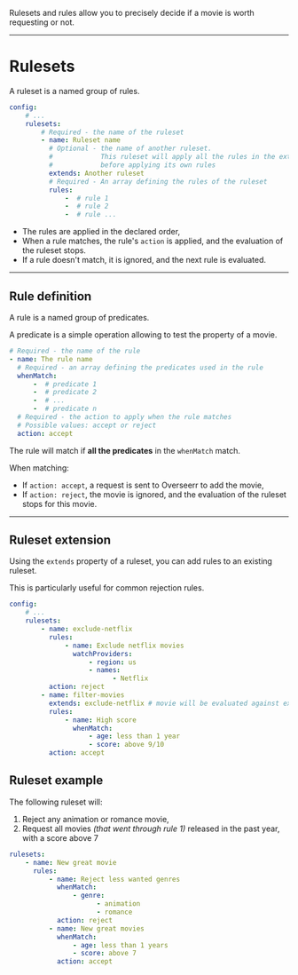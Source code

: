 Rulesets and rules allow you to precisely decide if a movie is worth requesting or not.

---

# Rulesets

A ruleset is a named group of rules.

```yaml title="settings.yaml"
config:
    # ...
    rulesets:
        # Required - the name of the ruleset
        - name: Ruleset name
          # Optional - the name of another ruleset.
          #            This ruleset will apply all the rules in the extended ruleset
          #            before applying its own rules
          extends: Another ruleset
          # Required - An array defining the rules of the ruleset
          rules:
              -  # rule 1
              -  # rule 2
              -  # rule ...
```

-   The rules are applied in the declared order,
-   When a rule matches, the rule's `action` is applied, and the evaluation of the ruleset stops.
-   If a rule doesn't match, it is ignored, and the next rule is evaluated.

---

## Rule definition

A rule is a named group of predicates.

A predicate is a simple operation allowing to test the property of a movie.

```yaml title="settings.yaml"
# Required - the name of the rule
- name: The rule name
  # Required - an array defining the predicates used in the rule
  whenMatch:
      -  # predicate 1
      -  # predicate 2
      -  # ...
      -  # predicate n
  # Required - the action to apply when the rule matches
  # Possible values: accept or reject
  action: accept
```

The rule will match if **all the predicates** in the `whenMatch` match.

When matching:

-   If `action: accept`, a request is sent to Overseerr to add the movie,
-   If `action: reject`, the movie is ignored, and the evaluation of the ruleset stops for this movie.

---

## Ruleset extension

Using the `extends` property of a ruleset, you can add rules to an existing ruleset.

This is particularly useful for common rejection rules.

```yaml title="settings.yaml"
config:
    # ...
    rulesets:
        - name: exclude-netflix
          rules:
              - name: Exclude netflix movies
                watchProviders:
                    - region: us
                    - names:
                          - Netflix
          action: reject
        - name: filter-movies
          extends: exclude-netflix # movie will be evaluated against exclude-netflix rules first
          rules:
              - name: High score
                whenMatch:
                    - age: less than 1 year
                    - score: above 9/10
          action: accept
```

## Ruleset example

The following ruleset will:

1. Reject any animation or romance movie,
2. Request all movies _(that went through rule 1)_ released in the past year, with a score above 7

```yaml title="settings.yaml"
rulesets:
    - name: New great movie
      rules:
          - name: Reject less wanted genres
            whenMatch:
                - genre:
                      - animation
                      - romance
            action: reject
          - name: New great movies
            whenMatch:
                - age: less than 1 years
                - score: above 7
            action: accept
```
